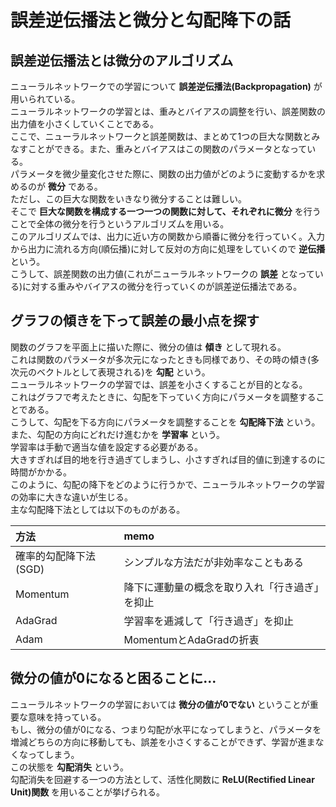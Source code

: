 # 誤差逆伝播法と微分と勾配降下の話

## 誤差逆伝播法とは微分のアルゴリズム

ニューラルネットワークでの学習について **誤差逆伝播法(Backpropagation)** が用いられている。   
ニューラルネットワークの学習とは、重みとバイアスの調整を行い、誤差関数の出力値を小さくしていくことである。  
ここで、ニューラルネットワークと誤差関数は、まとめて1つの巨大な関数とみなすことができる。また、重みとバイアスはこの関数のパラメータとなっている。  
パラメータを微少量変化させた際に、関数の出力値がどのように変動するかを求めるのが **微分** である。  
ただし、この巨大な関数をいきなり微分することは難しい。  
そこで **巨大な関数を構成する一つ一つの関数に対して、それぞれに微分** を行うことで全体の微分を行うというアルゴリズムを用いる。  
このアルゴリズムでは、出力に近い方の関数から順番に微分を行っていく。入力から出力に流れる方向(順伝播)に対して反対の方向に処理をしていくので **逆伝播** という。  
こうして、誤差関数の出力値(これがニューラルネットワークの **誤差** となっている)に対する重みやバイアスの微分を行っていくのが誤差逆伝播法である。  

## グラフの傾きを下って誤差の最小点を探す

関数のグラフを平面上に描いた際に、微分の値は **傾き** として現れる。  
これは関数のパラメータが多次元になったときも同様であり、その時の傾き(多次元のベクトルとして表現される)を **勾配** という。  
ニューラルネットワークの学習では、誤差を小さくすることが目的となる。  
これはグラフで考えたときに、勾配を下っていく方向にパラメータを調整することである。  
こうして、勾配を下る方向にパラメータを調整することを **勾配降下法** という。  
また、勾配の方向にどれだけ進むかを **学習率** という。  
学習率は手動で適当な値を設定する必要がある。  
大きすぎれば目的地を行き過ぎてしまうし、小さすぎれば目的値に到達するのに時間がかかる。  
このように、勾配の降下をどのように行うかで、ニューラルネットワークの学習の効率に大きな違いが生じる。  
主な勾配降下法としては以下のものがある。  

|方法|memo|
|:---|:---|
|確率的勾配降下法(SGD)|シンプルな方法だが非効率なこともある|
|Momentum|降下に運動量の概念を取り入れ「行き過ぎ」を抑止|
|AdaGrad|学習率を逓減して「行き過ぎ」を抑止|
|Adam|MomentumとAdaGradの折衷|


## 微分の値が0になると困ることに...

ニューラルネットワークの学習においては **微分の値が0でない** ということが重要な意味を持っている。  
もし、微分の値が0になる、つまり勾配が水平になってしまうと、パラメータを増減どちらの方向に移動しても、誤差を小さくすることができず、学習が進まなくなってしまう。  
この状態を **勾配消失** という。  
勾配消失を回避する一つの方法として、活性化関数に **ReLU(Rectified Linear Unit)関数** を用いることが挙げられる。  
